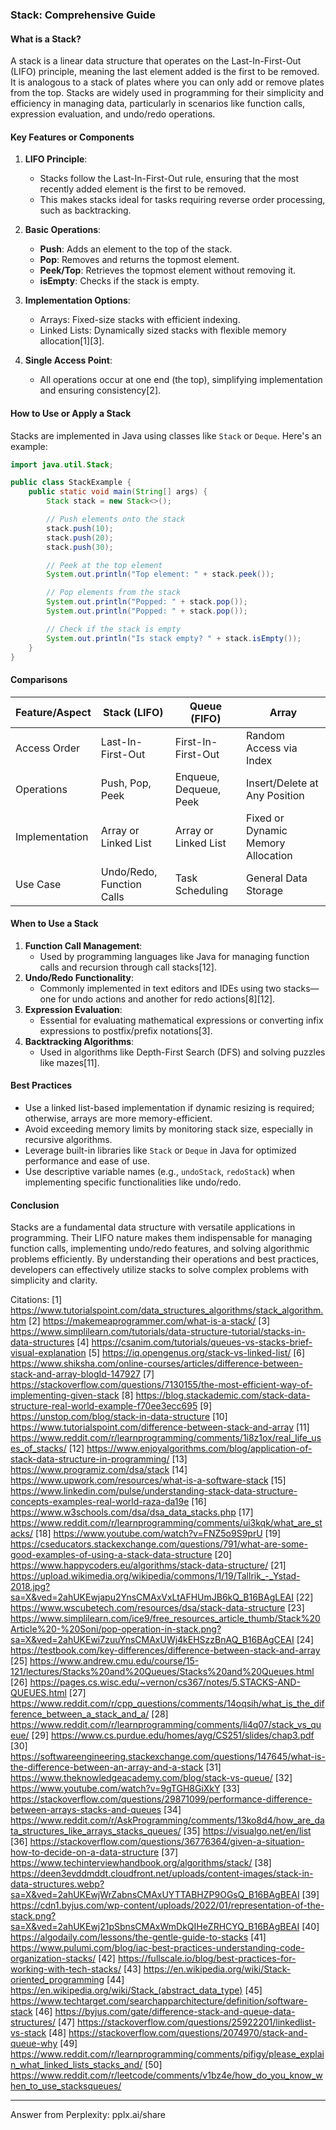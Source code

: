 ### **Stack: Comprehensive Guide**

#### **What is a Stack?**
A stack is a linear data structure that operates on the Last-In-First-Out (LIFO) principle, meaning the last element added is the first to be removed. It is analogous to a stack of plates where you can only add or remove plates from the top. Stacks are widely used in programming for their simplicity and efficiency in managing data, particularly in scenarios like function calls, expression evaluation, and undo/redo operations.

#### **Key Features or Components**
1. **LIFO Principle**:
    - Stacks follow the Last-In-First-Out rule, ensuring that the most recently added element is the first to be removed.
    - This makes stacks ideal for tasks requiring reverse order processing, such as backtracking.

2. **Basic Operations**:
    - **Push**: Adds an element to the top of the stack.
    - **Pop**: Removes and returns the topmost element.
    - **Peek/Top**: Retrieves the topmost element without removing it.
    - **isEmpty**: Checks if the stack is empty.

3. **Implementation Options**:
    - Arrays: Fixed-size stacks with efficient indexing.
    - Linked Lists: Dynamically sized stacks with flexible memory allocation[1][3].

4. **Single Access Point**:
    - All operations occur at one end (the top), simplifying implementation and ensuring consistency[2].

#### **How to Use or Apply a Stack**
Stacks are implemented in Java using classes like `Stack` or `Deque`. Here's an example:

```java
import java.util.Stack;

public class StackExample {
    public static void main(String[] args) {
        Stack stack = new Stack<>();

        // Push elements onto the stack
        stack.push(10);
        stack.push(20);
        stack.push(30);

        // Peek at the top element
        System.out.println("Top element: " + stack.peek());

        // Pop elements from the stack
        System.out.println("Popped: " + stack.pop());
        System.out.println("Popped: " + stack.pop());

        // Check if the stack is empty
        System.out.println("Is stack empty? " + stack.isEmpty());
    }
}
```

#### **Comparisons**
| Feature/Aspect       | Stack (LIFO)                     | Queue (FIFO)                     | Array                              |
|-----------------------|----------------------------------|-----------------------------------|------------------------------------|
| Access Order          | Last-In-First-Out               | First-In-First-Out               | Random Access via Index           |
| Operations            | Push, Pop, Peek                | Enqueue, Dequeue, Peek           | Insert/Delete at Any Position     |
| Implementation        | Array or Linked List            | Array or Linked List             | Fixed or Dynamic Memory Allocation|
| Use Case              | Undo/Redo, Function Calls       | Task Scheduling                  | General Data Storage              |

#### **When to Use a Stack**
1. **Function Call Management**:
    - Used by programming languages like Java for managing function calls and recursion through call stacks[12].
2. **Undo/Redo Functionality**:
    - Commonly implemented in text editors and IDEs using two stacks—one for undo actions and another for redo actions[8][12].
3. **Expression Evaluation**:
    - Essential for evaluating mathematical expressions or converting infix expressions to postfix/prefix notations[3].
4. **Backtracking Algorithms**:
    - Used in algorithms like Depth-First Search (DFS) and solving puzzles like mazes[11].

#### **Best Practices**
- Use a linked list-based implementation if dynamic resizing is required; otherwise, arrays are more memory-efficient.
- Avoid exceeding memory limits by monitoring stack size, especially in recursive algorithms.
- Leverage built-in libraries like `Stack` or `Deque` in Java for optimized performance and ease of use.
- Use descriptive variable names (e.g., `undoStack`, `redoStack`) when implementing specific functionalities like undo/redo.

#### **Conclusion**
Stacks are a fundamental data structure with versatile applications in programming. Their LIFO nature makes them indispensable for managing function calls, implementing undo/redo features, and solving algorithmic problems efficiently. By understanding their operations and best practices, developers can effectively utilize stacks to solve complex problems with simplicity and clarity.

Citations:
[1] https://www.tutorialspoint.com/data_structures_algorithms/stack_algorithm.htm
[2] https://makemeaprogrammer.com/what-is-a-stack/
[3] https://www.simplilearn.com/tutorials/data-structure-tutorial/stacks-in-data-structures
[4] https://csanim.com/tutorials/queues-vs-stacks-brief-visual-explanation
[5] https://iq.opengenus.org/stack-vs-linked-list/
[6] https://www.shiksha.com/online-courses/articles/difference-between-stack-and-array-blogId-147927
[7] https://stackoverflow.com/questions/7130155/the-most-efficient-way-of-implementing-given-stack
[8] https://blog.stackademic.com/stack-data-structure-real-world-example-f70ee3ecc695
[9] https://unstop.com/blog/stack-in-data-structure
[10] https://www.tutorialspoint.com/difference-between-stack-and-array
[11] https://www.reddit.com/r/learnprogramming/comments/1i8z1ox/real_life_uses_of_stacks/
[12] https://www.enjoyalgorithms.com/blog/application-of-stack-data-structure-in-programming/
[13] https://www.programiz.com/dsa/stack
[14] https://www.upwork.com/resources/what-is-a-software-stack
[15] https://www.linkedin.com/pulse/understanding-stack-data-structure-concepts-examples-real-world-raza-da19e
[16] https://www.w3schools.com/dsa/dsa_data_stacks.php
[17] https://www.reddit.com/r/learnprogramming/comments/ui3kqk/what_are_stacks/
[18] https://www.youtube.com/watch?v=FNZ5o9S9prU
[19] https://cseducators.stackexchange.com/questions/791/what-are-some-good-examples-of-using-a-stack-data-structure
[20] https://www.happycoders.eu/algorithms/stack-data-structure/
[21] https://upload.wikimedia.org/wikipedia/commons/1/19/Tallrik_-_Ystad-2018.jpg?sa=X&ved=2ahUKEwjapu2YnsCMAxVxLtAFHUmJB6kQ_B16BAgLEAI
[22] https://www.wscubetech.com/resources/dsa/stack-data-structure
[23] https://www.simplilearn.com/ice9/free_resources_article_thumb/Stack%20Article%20-%20Soni/pop-operation-in-stack.png?sa=X&ved=2ahUKEwi7zuuYnsCMAxUWj4kEHSzzBnAQ_B16BAgCEAI
[24] https://testbook.com/key-differences/difference-between-stack-and-array
[25] https://www.andrew.cmu.edu/course/15-121/lectures/Stacks%20and%20Queues/Stacks%20and%20Queues.html
[26] https://pages.cs.wisc.edu/~vernon/cs367/notes/5.STACKS-AND-QUEUES.html
[27] https://www.reddit.com/r/cpp_questions/comments/14oqsih/what_is_the_difference_between_a_stack_and_a/
[28] https://www.reddit.com/r/learnprogramming/comments/li4q07/stack_vs_queue/
[29] https://www.cs.purdue.edu/homes/ayg/CS251/slides/chap3.pdf
[30] https://softwareengineering.stackexchange.com/questions/147645/what-is-the-difference-between-an-array-and-a-stack
[31] https://www.theknowledgeacademy.com/blog/stack-vs-queue/
[32] https://www.youtube.com/watch?v=9gTGH8GiXkY
[33] https://stackoverflow.com/questions/29871099/performance-difference-between-arrays-stacks-and-queues
[34] https://www.reddit.com/r/AskProgramming/comments/13ko8d4/how_are_data_structures_like_arrays_stacks_queues/
[35] https://visualgo.net/en/list
[36] https://stackoverflow.com/questions/36776364/given-a-situation-how-to-decide-on-a-data-structure
[37] https://www.techinterviewhandbook.org/algorithms/stack/
[38] https://deen3evddmddt.cloudfront.net/uploads/content-images/stack-in-data-structures.webp?sa=X&ved=2ahUKEwjWrZabnsCMAxUYTTABHZP9OGsQ_B16BAgBEAI
[39] https://cdn1.byjus.com/wp-content/uploads/2022/01/representation-of-the-stack.png?sa=X&ved=2ahUKEwj21pSbnsCMAxWmDkQIHeZRHCYQ_B16BAgBEAI
[40] https://algodaily.com/lessons/the-gentle-guide-to-stacks
[41] https://www.pulumi.com/blog/iac-best-practices-understanding-code-organization-stacks/
[42] https://fullscale.io/blog/best-practices-for-working-with-tech-stacks/
[43] https://en.wikipedia.org/wiki/Stack-oriented_programming
[44] https://en.wikipedia.org/wiki/Stack_(abstract_data_type)
[45] https://www.techtarget.com/searchapparchitecture/definition/software-stack
[46] https://byjus.com/gate/difference-stack-and-queue-data-structures/
[47] https://stackoverflow.com/questions/25922201/linkedlist-vs-stack
[48] https://stackoverflow.com/questions/2074970/stack-and-queue-why
[49] https://www.reddit.com/r/learnprogramming/comments/pifigy/please_explain_what_linked_lists_stacks_and/
[50] https://www.reddit.com/r/leetcode/comments/v1bz4e/how_do_you_know_when_to_use_stacksqueues/

---
Answer from Perplexity: pplx.ai/share